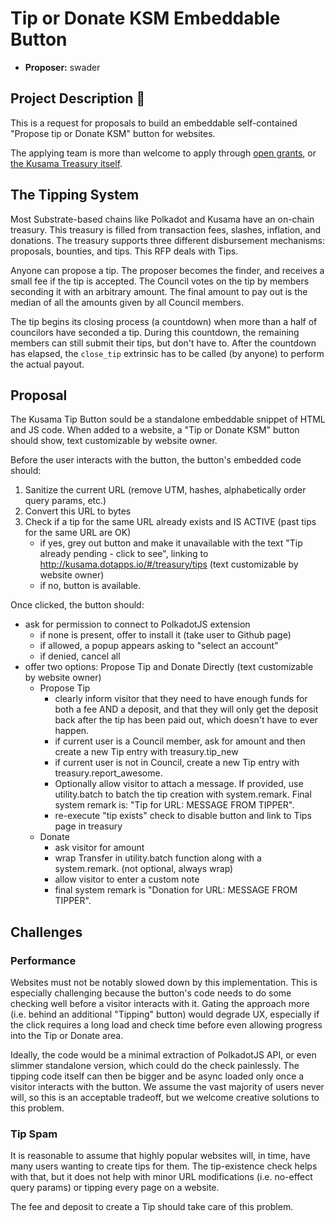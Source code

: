 # Tip or Donate KSM Embeddable Button

* **Proposer:** swader

## Project Description :page_facing_up: 

This is a request for proposals to build an embeddable self-contained "Propose tip or Donate KSM" button for websites.

The applying team is more than welcome to apply through [open grants](https://github.com/w3f/Open-Grants-Program), or [the Kusama Treasury itself](https://wiki.polkadot.network/docs/en/learn-treasury#creating-a-treasury-proposal).

## The Tipping System

Most Substrate-based chains like Polkadot and Kusama have an on-chain treasury. This treasury is filled from transaction fees, slashes, inflation, and donations. The treasury supports three different disbursement mechanisms: proposals, bounties, and tips. This RFP deals with Tips.

Anyone can propose a tip. The proposer becomes the finder, and receives a small fee if the tip is accepted. The Council votes on the tip by members seconding it with an arbitrary amount. The final amount to pay out is the median of all the amounts given by all Council members.

The tip begins its closing process (a countdown) when more than a half of councilors have seconded a tip. During this countdown, the remaining members can still submit their tips, but don't have to. After the countdown has elapsed, the `close_tip` extrinsic has to be called (by anyone) to perform the actual payout.

## Proposal

The Kusama Tip Button sould be a standalone embeddable snippet of HTML and JS code. When added to a website, a "Tip or Donate KSM" button should show, text customizable by website owner.

Before the user interacts with the button, the button's embedded code should:

1. Sanitize the current URL (remove UTM, hashes, alphabetically order query params, etc.)
2. Convert this URL to bytes
3. Check if a tip for the same URL already exists and IS ACTIVE (past tips for the same URL are OK)
    - if yes, grey out button and make it unavailable with the text "Tip already pending - click to see", linking to http://kusama.dotapps.io/#/treasury/tips (text customizable by website owner)
    - if no, button is available.

Once clicked, the button should:

- ask for permission to connect to PolkadotJS extension
    - if none is present, offer to install it (take user to Github page)
    - if allowed, a popup appears asking to "select an account"
    - if denied, cancel all
- offer two options: Propose Tip and Donate Directly (text customizable by website owner)
    - Propose Tip
        - clearly inform visitor that they need to have enough funds for both a fee AND a deposit, and that they will only get the deposit back after the tip has been paid out, which doesn't have to ever happen.
        - if current user is a Council member, ask for amount and then create a new Tip entry with treasury.tip_new
        - if current user is not in Council, create a new Tip entry with treasury.report_awesome. 
        - Optionally allow visitor to attach a message. If provided, use utility.batch to batch the tip creation with system.remark. Final system remark is: "Tip for URL: MESSAGE FROM TIPPER".
        - re-execute "tip exists" check to disable button and link to Tips page in treasury
    - Donate
        - ask visitor for amount
        - wrap Transfer in utility.batch function along with a system.remark. (not optional, always wrap)
        - allow visitor to enter a custom note
        - final system remark is "Donation for URL: MESSAGE FROM TIPPER".

## Challenges

### Performance

Websites must not be notably slowed down by this implementation. This is especially challenging because the button's code needs to do some checking well before a visitor interacts with it. Gating the approach more (i.e. behind an additional "Tipping" button) would degrade UX, especially if the click requires a long load and check time before even allowing progress into the Tip or Donate area.

Ideally, the code would be a minimal extraction of PolkadotJS API, or even slimmer standalone version, which could do the check painlessly. The tipping code itself can then be bigger and be async loaded only once a visitor interacts with the button. We assume the vast majority of users never will, so this is an acceptable tradeoff, but we welcome creative solutions to this problem.

### Tip Spam

It is reasonable to assume that highly popular websites will, in time, have many users wanting to create tips for them. The tip-existence check helps with that, but it does not help with minor URL modifications (i.e. no-effect query params) or tipping every page on a website.

The fee and deposit to create a Tip should take care of this problem.
